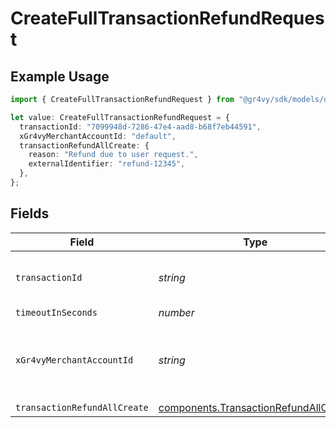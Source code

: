 # CreateFullTransactionRefundRequest

## Example Usage

```typescript
import { CreateFullTransactionRefundRequest } from "@gr4vy/sdk/models/operations";

let value: CreateFullTransactionRefundRequest = {
  transactionId: "7099948d-7286-47e4-aad8-b68f7eb44591",
  xGr4vyMerchantAccountId: "default",
  transactionRefundAllCreate: {
    reason: "Refund due to user request.",
    externalIdentifier: "refund-12345",
  },
};
```

## Fields

| Field                                                                                          | Type                                                                                           | Required                                                                                       | Description                                                                                    | Example                                                                                        |
| ---------------------------------------------------------------------------------------------- | ---------------------------------------------------------------------------------------------- | ---------------------------------------------------------------------------------------------- | ---------------------------------------------------------------------------------------------- | ---------------------------------------------------------------------------------------------- |
| `transactionId`                                                                                | *string*                                                                                       | :heavy_check_mark:                                                                             | N/A                                                                                            | 7099948d-7286-47e4-aad8-b68f7eb44591                                                           |
| `timeoutInSeconds`                                                                             | *number*                                                                                       | :heavy_minus_sign:                                                                             | N/A                                                                                            |                                                                                                |
| `xGr4vyMerchantAccountId`                                                                      | *string*                                                                                       | :heavy_minus_sign:                                                                             | The ID of the merchant account to use for this request.                                        | default                                                                                        |
| `transactionRefundAllCreate`                                                                   | [components.TransactionRefundAllCreate](../../models/components/transactionrefundallcreate.md) | :heavy_minus_sign:                                                                             | N/A                                                                                            |                                                                                                |